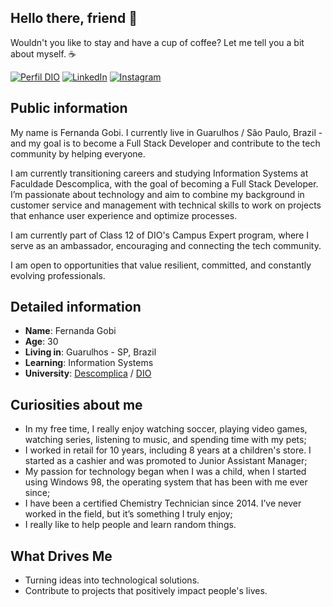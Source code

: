## Hello there, friend 👋

Wouldn't you like to stay and have a cup of coffee? Let me tell you a bit about myself. ☕

[![Perfil DIO](https://img.shields.io/badge/-Meu%20Perfil%20na%20DIO-30A3DC?style=for-the-badge)](https://www.dio.me/users/gobfernanda) 
[![LinkedIn](https://img.shields.io/badge/-LinkedIn-000?style=for-the-badge&logo=linkedin&logoColor=30A3DC)](https://www.linkedin.com/in/matheus-oliveira-monteiro-3a5b8925a/)
[![Instagram](https://img.shields.io/badge/-Instagram-%23E4405F?style=for-the-badge&logo=instagram&logoColor=white)](https://www.instagram.com/gobfernanda/)


## Public information

My name is Fernanda Gobi. I currently live in Guarulhos / São Paulo, Brazil -  and my goal is to become a Full Stack Developer and contribute to the tech community by helping everyone.

I am currently transitioning careers and studying Information Systems at Faculdade Descomplica, with the goal of becoming a Full Stack Developer. I’m passionate about technology and aim to combine my background in customer service and management with technical skills to work on projects that enhance user experience and optimize processes.

I am currently part of Class 12 of DIO's Campus Expert program, where I serve as an ambassador, encouraging and connecting the tech community.

I am open to opportunities that value resilient, committed, and constantly evolving professionals.

## Detailed information

* **Name**: Fernanda Gobi
* **Age**: 30
* **Living in**: Guarulhos - SP, Brazil
* **Learning**: Information Systems 
* **University**: [Descomplica](https://www.dio.me/) / [DIO](https://www.dio.me/) 

## Curiosities about me

* In my free time, I really enjoy watching soccer, playing video games, watching series, listening to music, and spending time with my pets;
* I worked in retail for 10 years, including 8 years at a children's store. I started as a cashier and was promoted to Junior Assistant Manager;
* My passion for technology began when I was a child, when I started using Windows 98, the operating system that has been with me ever since;
* I have been a certified Chemistry Technician since 2014. I’ve never worked in the field, but it’s something I truly enjoy;
* I really like to help people and learn random things.

## What Drives Me ##

* Turning ideas into technological solutions.
* Contribute to projects that positively impact people's lives.
